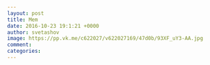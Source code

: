 ```yaml
--- 
layout: post 
title: Mem 
date: 2016-10-23 19:1:21 +0000 
author: svetashov 
image: https://pp.vk.me/c622027/v622027169/47d0b/93XF_uY3-AA.jpg
comment: 
categories: 
---
```

